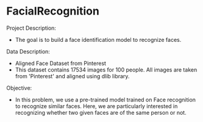 # FacialRecognition

Project Description:
- The goal is to build a face identification model to recognize faces.

Data Description:
- Aligned Face Dataset from Pinterest
- This dataset contains 17534 images for 100 people. All images are taken from 'Pinterest' and aligned using dlib library.

Objective:
- In this problem, we use a pre-trained model trained on Face recognition to recognize similar faces. Here, we are particularly interested in recognizing whether two given faces are of the same person or not.

